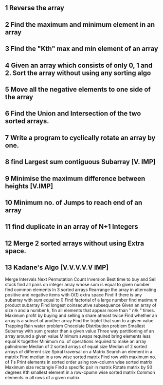 ## 1 Reverse the array
## 2 Find the maximum and minimum element in an array
## 3 Find the "Kth" max and min element of an array 
## 4 Given an array which consists of only 0, 1 and 2. Sort the array without using any sorting algo
## 5 Move all the negative elements to one side of the array 
## 6 Find the Union and Intersection of the two sorted arrays.
## 7 Write a program to cyclically rotate an array by one.
## 8 find Largest sum contiguous Subarray [V. IMP]
## 9 Minimise the maximum difference between heights [V.IMP]
## 10 Minimum no. of Jumps to reach end of an array
## 11 find duplicate in an array of N+1 Integers
## 12 Merge 2 sorted arrays without using Extra space.
## 13 Kadane's Algo [V.V.V.V.V IMP]
Merge Intervals
Next Permutation
Count Inversion
Best time to buy and Sell stock
find all pairs on integer array whose sum is equal to given number
find common elements In 3 sorted arrays
Rearrange the array in alternating positive and negative items with O(1) extra space
Find if there is any subarray with sum equal to 0
Find factorial of a large number
find maximum product subarray 
Find longest coinsecutive subsequence
Given an array of size n and a number k, fin all elements that appear more than " n/k " times.
Maximum profit by buying and selling a share atmost twice
Find whether an array is a subset of another array
Find the triplet that sum to a given value
Trapping Rain water problem
Chocolate Distribution problem
Smallest Subarray with sum greater than a given value
Three way partitioning of an array around a given value
Minimum swaps required bring elements less equal K together
Minimum no. of operations required to make an array palindrome
Median of 2 sorted arrays of equal size
Median of 2 sorted arrays of different size
Spiral traversal on a Matrix
Search an element in a matriix
Find median in a row wise sorted matrix
Find row with maximum no. of 1's
Print elements in sorted order using row-column wise sorted matrix
Maximum size rectangle
Find a specific pair in matrix
Rotate matrix by 90 degrees
Kth smallest element in a row-cpumn wise sorted matrix
Common elements in all rows of a given matrix
